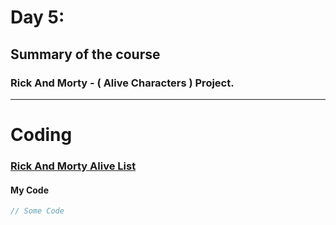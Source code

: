 
# Day 5:

## Summary of the course

### Rick And Morty - ( Alive Characters ) Project.

---

# Coding

### [Rick And Morty Alive List](https://github.com/Husam-AbuZina/Rick-and-Morty-API)

#### My Code 

```javascript
// Some Code
```

